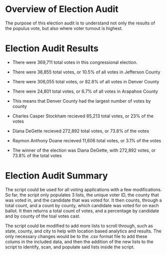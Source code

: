 # Overview of Election Audit
The purpose of this election audit is to understand not only the results of the populus vote, but also where voter turnout is highest.

# Election Audit Results
*  There were 369,711 total votes in this congressional election.
*  There were 38,855 total votes, or 10.5% of all votes in Jefferson County
*  There were 306,055 total votes, or 82.8% of all votes in Denver County
*  There were 24,801 total votes, or 6.7% of all votes in Arapahoe County

*  This means that Denver County had the largest number of votes by county

*  Charles Casper Stockham recieved 85,213 total votes, or 23% of the votes
*  Diana DeGette recieved 272,892 total votes, or 73.8% of the votes
*  Raymon Anthony Doane recieved 11,606 total votes, or 3.1% of the votes

*  The winner of the election was Diana DeGette, with 272,892 votes, or 73.8% of the total votes

# Election Audit Summary
The script could be used for all voting applications with a few modifications. So far, the script only populates 3 lists, the unique voter ID, the county that was voted in, and the candidate that was voted for.
It then counts, through a total count, and a count by county, which candidate was voted for on each ballot.
It then returns a total count of votes, and a percentage by candidate and by county of the toal votes cast.

The script could be modified to add more lists to scroll through, such as state, county, and city to help with location based analytics and results. The only necessary changes would be to the .csv format file to add these colums in the included data, 
and then the addition of the new lists to the script to identify, scan, and populate said lists inside the script.
